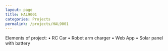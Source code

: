 ```yaml
---
layout: page
title: HAL9001
categories: Projects
permalink: /projects/HAL9001
---
```

Elements of project:
• RC Car
• Robot arm charger
• Web App
• Solar panel with battery

<!-- ![Title](https://lh3.googleusercontent.com/tDGpkxbUdcKCQgxohKDbIY5__mDG4TNRd990peNrwESKU46WSA6nCdxNa_wogSQjZ_A0cN1qns4yKxpLwkbjZ2IuL-Yc53BTyRequNN0ZKtQI6fvVDOL3kAvvmDfl56RpPlH1TnHXmRr6rJxyWZ9ATrfKu12bI1AoLQa0xeivdlXy1iGaGZDApetq02C_cw39UxYUVHNp3LSzLMTz9xDh9PgbiO0bx8OUNdhktTumxExqyicq--gkmaX_8oqW8lnfitvvkcpDZRYbjuoU6lst_LrH8rmFdTCwjAVjC9ZqWJOqsjZzz8CRFYYoh_DXXVsD54-aRIAmni9D5qRgKFap8bEQEorWO_GwaHTwBiXny7bhRLo-HYUj1boqqlDB2fxW8KOU-oY9Ys-9Q_hAGIM4CrJ5nswLLdYSYFU686tQIr40lW8ywqRZsoAkKNDls2lZHnNqNnuwVfXtBAIqoFAwQeH-llhEoAWMY7DJGkYEwArfJ7N6o1BEE0ZSLfdFylmkORAS012y6NTq45hNxFql52-wd_Bnlb5wdkNhzOqmnKlgDiQGTCUDDJGuolzEa1XRASBpKeYPZU2Zq6YAXFrE0HkCMHqWZOWVG4ohv25fHEkh0iezagkXd4U2Ub91vs0otreUOWawGfzR3ZTK49CHAqBTi0-nPyB4b9L6VZnl5259xxup86-WufexpVBiw=w1268-h950-no?authuser=0) -->